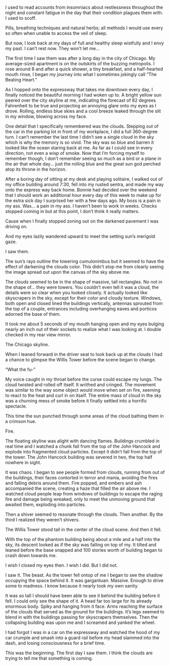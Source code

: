 I used to read accounts from insomniacs about restlessness throughout the night and constant fatigue in the day that their condition plagues them with. I used to scoff. 

Pills, breathing techniques and natural herbs; all methods I would use every so often when unable to access the veil of sleep. 

But now, I look back at my days of full and healthy sleep wistfully and I envy my past. I can’t rest now. They won’t let me... 

The first time I saw them was after a long day in the city of Chicago. My average-sized apartment is on the outskirts of the buzzing metropolis. I rose around 8 and after a quick shower, a tiny breakfast, and a half-hearted mouth rinse, I began my journey into what I sometimes jokingly call “The Beating Heart.” 

As I hopped onto the expressway that takes me downtown every day, I finally noticed the beautiful morning I had woken up to. A bright yellow sun peered over the city skyline at me, indicating the forecast of 82 degrees Fahrenheit to be true and projecting an annoying glare onto my eyes as I drove. Rolling, endless blue skies and a cool breeze leaked through the slit in my window, blowing across my face.  

One detail that I specifically remembered was the clouds. Stepping out of the car in the parking lot in front of my workplace, I did a full 360-degree turn. I can’t remember the last time I didn’t see a single cloud in the sky which is why the memory is so vivid. The sky was so blue and barren it looked like the ocean staring back at me. As far as I could see in every direction, not even a wisp of smoke. Now that I’m forcing myself to remember though, I don’t remember seeing so much as a bird or a plane in the air that whole day... just the rolling blue and the great sun god perched atop its throne in the horizon. 

After a boring day of sitting at my desk and playing solitaire, I walked out of my office building around 7:30, fell into my rusted sentra, and made my way onto the express way back home. Bonnie had decided over the weekend that I should work an additional hour every day of this week to make up for the extra sick day I surprised her with a few days ago. My boss is a pain in my ass. Was... a pain in my ass. I haven’t been to work in weeks. Checks stopped coming in but at this point, I don’t think it really matters.  

Cause when I finally stopped zoning out on the darkened pavement I was driving on. 

And my eyes lazily wandered upward to meet the setting sun’s merigold gaze. 

I saw them. 

The sun’s rays outline the towering cumulonimbus but it seemed to have the effect of darkening the clouds color. This didn’t stop me from clearly seeing the image spread out upon the canvas of the sky above me.  

The clouds seemed to be in the shape of massive, tall rectangles. No not in the shape of... they were towers. You couldn’t even tell it was a cloud, the details were so clear when you looked closely. It actually looked like skyscrapers in the sky, except for their color and cloudy texture. Windows, both open and closed lined the buildings vertically, antennas sprouted from the top of a couple, entrances including overhanging eaves and porticos adorned the base of them.  

It took me about 5 seconds of my mouth hanging open and my eyes bulging nearly an inch out of their sockets to realize what I was looking at. I double checked in my rear view mirror.  

The Chicago skyline. 

When I leaned forward in the driver seat to look back up at the clouds I had a chance to glimpse the Willis Tower before the scene began to change. 

“What the fu-” 

My voice caught in my throat before the curse could escape my lungs. The cloud twisted and rolled off itself. It writhed and cringed. The movement was similar to the way some object would move when set on fire, seeming to react to the heat and curl in on itself. The entire mass of cloud in the sky was a churning mess of smoke before it finally settled into a horrific spectacle. 

This time the sun punched through some areas of the cloud bathing them in a crimson hue.  

Fire. 

The floating skyline was alight with dancing flames. Buildings crumbled in real time and I watched a chunk fall from the top of the John Hancock and explode into fragmented cloud particles. Except it didn’t fall from the top of the tower. The John Hancock building was severed in two, the top half nowhere in sight.  

It was chaos. I began to see people formed from clouds, running from out of the buildings, their faces contorted in terror and mania, avoiding the fires and falling debris around them. Fire popped, and embers and ash accompanied the scene, creating a haze that filled the air above me. I watched cloud people leap from windows of buildings to escape the raging fire and damage being wreaked, only to meet the unmoving ground that awaited them, exploding into particles. 

Then a shiver seemed to resonate through the clouds. Then another. By the third I realized they weren’t shivers. 

The Willis Tower stood tall in the center of the cloud scene. And then it fell. 

With the top of the phantom building being about a mile and a half into the sky, its descent looked as if the sky was falling on top of my. It tilted and leaned before the base snapped and 100 stories worth of building began to crash down towards me.  

I wish I closed my eyes then. I wish I did. But I did not. 

I saw it. The beast. As the tower fell ontop of me I began to see the shadow occupying the space behind it. It was gargantuan. Massive. Enough to drive some to madness. I know because it nearly took my own sanity. 

It was so tall I should have been able to see it behind the building before it fell. I could only see the shape of it. A head far too large for its already enormous body. Spiky and hanging from it face. Arms reaching the surface of the clouds that served as the ground for the buildings. It’s legs seemed to blend in with the buildings passing for skyscrapers themselves. Then the collapsing building was upon me and I screamed and yanked the wheel.  

I had forgot I was in a car on the expressway and watched the hood of my car crumple and smash into a guard rail before my head slammed into the dash, and losing consciousness for a brief time. 

This was the beginning. The first day I saw them. I think the clouds are trying to tell me that something is coming.